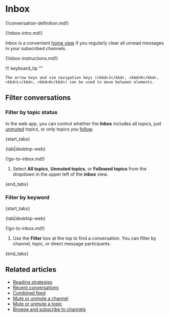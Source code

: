 # Inbox

{!conversation-definition.md!}

{!inbox-intro.md!}

Inbox is a convenient [home view](/help/configure-home-view) if you
regularly clear all unread messages in your subscribed channels.

{!inbox-instructions.md!}

!!! keyboard_tip ""

    The arrow keys and vim navigation keys (<kbd>J</kbd>, <kbd>K</kbd>,
    <kbd>L</kbd>, <kbd>H</kbd>) can be used to move between elements.

## Filter conversations

### Filter by topic status

In the web app, you can control whether the **Inbox** includes all topics, just
[unmuted](/help/mute-a-topic) topics, or only topics you
[follow](/help/follow-a-topic).

{start_tabs}

{tab|desktop-web}

{!go-to-inbox.md!}

1. Select **All topics**, **Unmuted topics**, or **Followed topics** from
   the dropdown in the upper left of the **inbox** view.

{end_tabs}

### Filter by keyword

{start_tabs}

{tab|desktop-web}

{!go-to-inbox.md!}

1. Use the **Filter** box at the top to find a conversation.
   You can filter by channel, topic, or direct message participants.

{end_tabs}


## Related articles

* [Reading strategies](/help/reading-strategies)
* [Recent conversations](/help/recent-conversations)
* [Combined feed](/help/combined-feed)
* [Mute or unmute a channel](/help/mute-a-channel)
* [Mute or unmute a topic](/help/mute-a-topic)
* [Browse and subscribe to channels](/help/browse-and-subscribe-to-channels)
